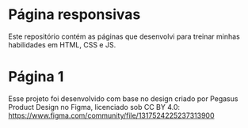# Página responsivas

Este repositório contém as páginas que desenvolvi para treinar minhas habilidades em HTML, CSS e JS.

# Página 1
Esse projeto foi desenvolvido com base no design criado por Pegasus Product Design no Figma, licenciado sob CC BY 4.0: https://www.figma.com/community/file/1317524225237313900
